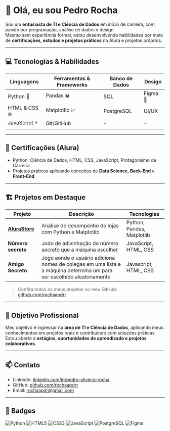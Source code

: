 # 👋 Olá, eu sou Pedro Rocha

Sou um **entusiasta de TI e Ciência de Dados** em início de carreira, com paixão por programação, análise de dados e design.  
Mesmo sem experiência formal, estou desenvolvendo habilidades por meio de **certificações, estudos e projetos práticos** na Alura e projetos próprios.

---

## 💻 Tecnologias & Habilidades

| Linguagens | Ferramentas & Frameworks | Banco de Dados | Design |
|------------|-------------------------|----------------|--------|
| Python 🐍 | Pandas 📊 | SQL | Figma 🎨 |
| HTML & CSS 🌐 | Matplotlib 📈 | PostgreSQL | UI/UX |
| JavaScript ⚡ | Git/GitHub | - | - |

---

## 🏅 Certificações (Alura)

- Python, Ciência de Dados, HTML, CSS, JavaScript, Protagonismo de Carreira 
- Projetos práticos aplicando conceitos de **Data Science**, **Back-End** e **Front-End**  

---

## 🏗️ Projetos em Destaque

| Projeto | Descrição | Tecnologias |
|---------|-----------|------------|
| **[AluraStore](https://github.com/rochaapdrr/Challenge---AluraStore)** | Análise de desempenho de lojas com Python e Matplotlib | Python, Pandas, Matplotlib |
| **Número secreto** | Jodo de adivinhação do número secreto que a máquina escolher  | JavaScript, HTML, CSS |
| **Amigo Secreto** | Jogo aonde o usuário adiciona nomes de colegas em uma lista e a máquina determina um para ser escolhido aleatoriamente | Javascript, HTML, CSS |


> Confira todos os meus projetos no meu GitHub: [github.com/rochaapdrr](https://github.com/rochaapdrr)

---

## 🎯 Objetivo Profissional

Meu objetivo é ingressar na **área de TI e Ciência de Dados**, aplicando meus conhecimentos em projetos reais e contribuindo com soluções práticas.  
Estou aberto a **estágios, oportunidades de aprendizado e projetos colaborativos**.

---

## 📫 Contato

- LinkedIn: [linkedin.com/in/pedro-oliveira-rocha](www.linkedin.com/in/pedro-oliveira-rocha)  
- GitHub: [github.com/rochaapdrr](https://github.com/rochaapdrr)  
- Email: rochaapdr@gmail.com  

---

## 🔗 Badges 

![Python](https://img.shields.io/badge/Python-3776AB?style=for-the-badge&logo=python&logoColor=white)
![HTML5](https://img.shields.io/badge/HTML5-E34F26?style=for-the-badge&logo=html5&logoColor=white)
![CSS3](https://img.shields.io/badge/CSS3-1572B6?style=for-the-badge&logo=css3&logoColor=white)
![JavaScript](https://img.shields.io/badge/JavaScript-F7DF1E?style=for-the-badge&logo=javascript&logoColor=black)
![PostgreSQL](https://img.shields.io/badge/PostgreSQL-4169E1?style=for-the-badge&logo=postgresql&logoColor=white)
![Figma](https://img.shields.io/badge/Figma-F24E1E?style=for-the-badge&logo=figma&logoColor=white)
